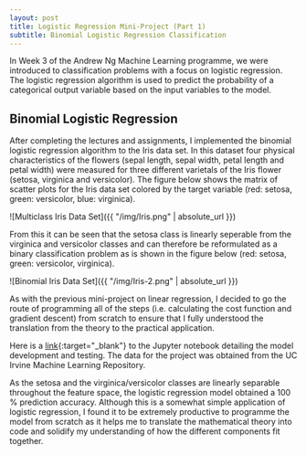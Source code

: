 ```yaml
---
layout: post
title: Logistic Regression Mini-Project (Part 1)
subtitle: Binomial Logistic Regression Classification
---
```


In Week 3 of the Andrew Ng Machine Learning programme, we were introduced to classification problems with a focus on logistic regression. The logistic regression algorithm is used to predict the probability of a categorical output variable based on the input variables to the model. 

## Binomial Logistic Regression

After completing the lectures and assignments, I implemented the binomial logistic regression algorithm to the Iris data set. In this dataset four physical characteristics of the flowers (sepal length, sepal width, petal length and petal width) were measured for three different varietals of the Iris flower (setosa, virginica and versicolor). The figure below shows the matrix of scatter plots for the Iris data set colored by the target variable (red: setosa, green: versicolor, blue: virginica). 

![Multiclass Iris Data Set]({{ "/img/Iris.png" | absolute_url }})

From this it can be seen that the setosa class is linearly seperable from the virginica and versicolor classes and can therefore be reformulated as a binary classification problem as is shown in the figure below (red: setosa, green: versicolor, virginica).

![Binomial Iris Data Set]({{ "/img/Iris-2.png" | absolute_url }})

As with the previous mini-project on linear regression, I decided to go the route of programming all of the steps (i.e. calculating the cost function and gradient descent) from scratch to ensure that I fully understood the translation from the theory to the practical application. 

Here is a [link](https://github.com/nickramskill/Machine-Learning-Projects){:target="_blank"} to the Jupyter notebook detailing the model development and testing. The data for the project was obtained from the UC Irvine Machine Learning Repository.  

As the setosa and the virginica/versicolor classes are linearly separable throughout the feature space, the logistic regression model obtained a 100 % prediction accuracy. Although this is a somewhat simple application of logistic regression, I found it to be extremely productive to programme the model from scratch as it helps me to translate the mathematical theory into code and solidify my understanding of how the different components fit together. 
